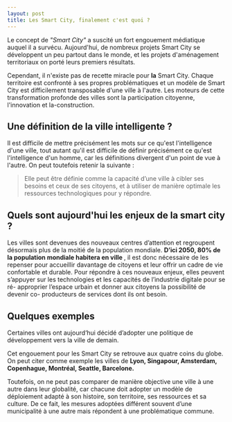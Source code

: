 ```yaml
---
layout: post
title: Les Smart City, finalement c'est quoi ?
---
```


Le concept de *"Smart City"* a suscité un fort engouement médiatique auquel il a survécu. Aujourd'hui, de nombreux projets Smart City
se développent un peu partout dans le monde, et les projets d'aménagement territoriaux on porté leurs premiers résultats. 

Cependant, il n'existe pas de recette miracle pour **la** Smart City. Chaque territoire est confronté à ses propres problématiques et 
un modèle de Smart City est difficilement transposable d'une ville à l'autre. Les moteurs de cette transformation profonde des villes sont la participation citoyenne, l'innovation et la-construction.  

## Une définition de la ville intelligente ?

Il est difficile de mettre précisément les mots sur ce qu'est l'intelligence d'une ville, tout autant 
qu'il est difficile de définir précisément ce qu'est l'intelligence d'un homme, car les définitions divergent
d'un point de vue à l'autre. On peut toutefois retenir la suivante : 

> Elle peut être définie comme la capacité d’une ville à cibler ses besoins et ceux de ses citoyens, et à utiliser de manière optimale les ressources technologiques pour y répondre.

## Quels sont aujourd'hui les enjeux de la smart city ?

Les villes sont devenues des nouveaux centres d’attention et regroupent désormais plus de la moitié de la population mondiale. <strong> D’ici 2050, 80% de la population mondiale habitera en ville </strong>, il est donc nécessaire de les repenser pour accueillir davantage de citoyens et leur offrir un cadre de vie confortable et durable.
Pour répondre à ces nouveaux enjeux, elles peuvent s’appuyer sur les technologies et les capacités de l’industrie digitale pour se ré- approprier l’espace urbain et donner aux citoyens la possibilité de devenir co- producteurs de services dont ils ont besoin.

## Quelques exemples 

Certaines villes ont aujourd‘hui décidé d’adopter une politique de développement vers la ville de demain.

Cet engouement pour les Smart City se retrouve aux quatre coins du globe. On peut citer comme exemple les villes de  <strong> Lyon, Singapour, Amsterdam, Copenhague, Montréal, Seattle, Barcelone.</strong>

Toutefois, on ne peut pas comparer de manière objective une ville à une autre dans leur globalité, car chacune doit adopter un modèle de déploiement adapté à son histoire, son territoire, ses ressources et sa culture.
De ce fait, les mesures adoptées différent souvent d’une municipalité à une autre mais répondent à une problématique commune.
